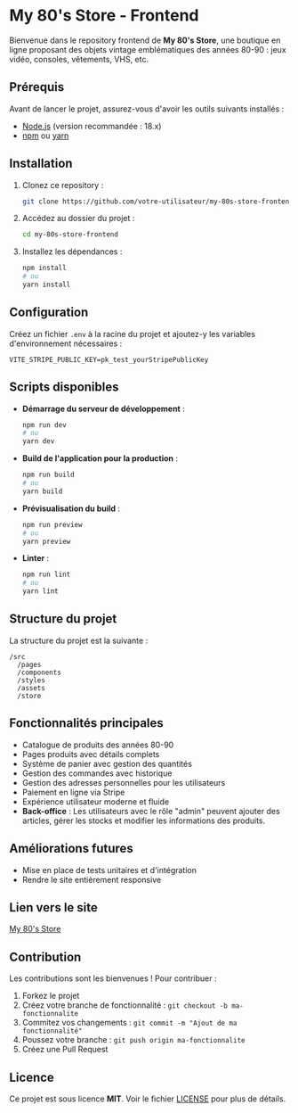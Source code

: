 # My 80's Store - Frontend

Bienvenue dans le repository frontend de **My 80's Store**, une boutique en ligne proposant des objets vintage emblématiques des années 80-90 : jeux vidéo, consoles, vêtements, VHS, etc.

## Prérequis

Avant de lancer le projet, assurez-vous d'avoir les outils suivants installés :

- [Node.js](https://nodejs.org/) (version recommandée : 18.x)
- [npm](https://www.npmjs.com/) ou [yarn](https://yarnpkg.com/)

## Installation

1. Clonez ce repository :
   ```bash
   git clone https://github.com/votre-utilisateur/my-80s-store-frontend.git
   ```
2. Accédez au dossier du projet :
   ```bash
   cd my-80s-store-frontend
   ```
3. Installez les dépendances :
   ```bash
   npm install
   # ou
   yarn install
   ```

## Configuration

Créez un fichier `.env` à la racine du projet et ajoutez-y les variables d'environnement nécessaires :

```
VITE_STRIPE_PUBLIC_KEY=pk_test_yourStripePublicKey
```

## Scripts disponibles

- **Démarrage du serveur de développement** :
  ```bash
  npm run dev
  # ou
  yarn dev
  ```
- **Build de l'application pour la production** :
  ```bash
  npm run build
  # ou
  yarn build
  ```
- **Prévisualisation du build** :
  ```bash
  npm run preview
  # ou
  yarn preview
  ```
- **Linter** :
  ```bash
  npm run lint
  # ou
  yarn lint
  ```

## Structure du projet

La structure du projet est la suivante :

```
/src
  /pages
  /components
  /styles
  /assets
  /store
```

## Fonctionnalités principales

- Catalogue de produits des années 80-90
- Pages produits avec détails complets
- Système de panier avec gestion des quantités
- Gestion des commandes avec historique
- Gestion des adresses personnelles pour les utilisateurs
- Paiement en ligne via Stripe
- Expérience utilisateur moderne et fluide
- **Back-office** : Les utilisateurs avec le rôle "admin" peuvent ajouter des articles, gérer les stocks et modifier les informations des produits.

## Améliorations futures

- Mise en place de tests unitaires et d'intégration
- Rendre le site entièrement responsive

## Lien vers le site

[My 80's Store](https://my-80store-frontend.vercel.app/)

## Contribution

Les contributions sont les bienvenues ! Pour contribuer :

1. Forkez le projet
2. Créez votre branche de fonctionnalité : `git checkout -b ma-fonctionnalite`
3. Commitez vos changements : `git commit -m "Ajout de ma fonctionnalité"`
4. Poussez votre branche : `git push origin ma-fonctionnalite`
5. Créez une Pull Request

## Licence

Ce projet est sous licence **MIT**. Voir le fichier [LICENSE](./LICENSE) pour plus de détails.

